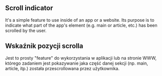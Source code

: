 ## Scroll indicator

It's a simple feature to use inside of an app or a website. Its purpose is to indicate what part of the app's element (e.g. main or article, etc.) has been scrolled by the user.

## Wskaźnik pozycji scrolla

Jest to prosty "feature" do wykorzystania w aplikacji lub na stronie WWW, którego zadaniem jest pokazywanie jaka część danej sekcji (np. main, article, itp.) została przescrollowana przez użytkownika.
